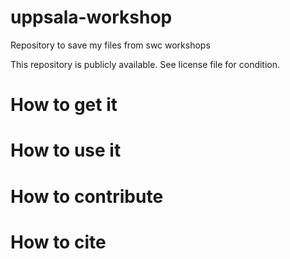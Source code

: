 # uppsala-workshop
Repository to save my files from swc workshops

This repository is publicly available. See license file for condition.

# How to get it

# How to use it

# How to contribute

# How to cite

